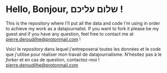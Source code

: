 # Hello, Bonjour, שלום עליכם !
This is the repository where I'll put all the data and code I'm using in order to achieve my work as a datajournalist. If you want to fork it please be my guest and if you have any question, feel free to contact me at pierre.deroudilhe@protonmail.com ! 

Voici le *repository* dans lequel j'entreposerai toutes les données et le code que j'utilise pour réaliser mon travail de datajournalisme. N'hésitez pas à le *forker* et en cas de question, contactez-moi ! pierre.deroudilhe@protonmail.com
